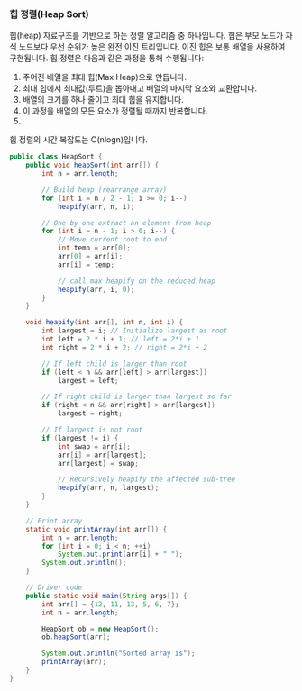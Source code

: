 ### 힙 정렬(Heap Sort)
힙(heap) 자료구조를 기반으로 하는 정렬 알고리즘 중 하나입니다. 힙은 부모 노드가 자식 노드보다 우선 순위가 높은 완전 이진 트리입니다. 이진 힙은 보통 배열을 사용하여 구현됩니다. 힙 정렬은 다음과 같은 과정을 통해 수행됩니다:

1. 주어진 배열을 최대 힙(Max Heap)으로 만듭니다.
2. 최대 힙에서 최대값(루트)을 뽑아내고 배열의 마지막 요소와 교환합니다.
3. 배열의 크기를 하나 줄이고 최대 힙을 유지합니다.
4. 이 과정을 배열의 모든 요소가 정렬될 때까지 반복합니다.
5. 
힙 정렬의 시간 복잡도는 O(nlogn)입니다.

```java
public class HeapSort {
    public void heapSort(int arr[]) {
        int n = arr.length;

        // Build heap (rearrange array)
        for (int i = n / 2 - 1; i >= 0; i--)
            heapify(arr, n, i);

        // One by one extract an element from heap
        for (int i = n - 1; i > 0; i--) {
            // Move current root to end
            int temp = arr[0];
            arr[0] = arr[i];
            arr[i] = temp;

            // call max heapify on the reduced heap
            heapify(arr, i, 0);
        }
    }

    void heapify(int arr[], int n, int i) {
        int largest = i; // Initialize largest as root
        int left = 2 * i + 1; // left = 2*i + 1
        int right = 2 * i + 2; // right = 2*i + 2

        // If left child is larger than root
        if (left < n && arr[left] > arr[largest])
            largest = left;

        // If right child is larger than largest so far
        if (right < n && arr[right] > arr[largest])
            largest = right;

        // If largest is not root
        if (largest != i) {
            int swap = arr[i];
            arr[i] = arr[largest];
            arr[largest] = swap;

            // Recursively heapify the affected sub-tree
            heapify(arr, n, largest);
        }
    }

    // Print array
    static void printArray(int arr[]) {
        int n = arr.length;
        for (int i = 0; i < n; ++i)
            System.out.print(arr[i] + " ");
        System.out.println();
    }

    // Driver code
    public static void main(String args[]) {
        int arr[] = {12, 11, 13, 5, 6, 7};
        int n = arr.length;

        HeapSort ob = new HeapSort();
        ob.heapSort(arr);

        System.out.println("Sorted array is");
        printArray(arr);
    }
}
```
